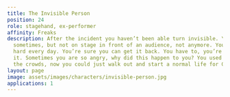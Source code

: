 ```yaml
---
title: The Invisible Person
position: 24
role: stagehand, ex-performer
affinity: Freaks
description: After the incident you haven’t been able turn invisible. You can do it
  sometimes, but not on stage in front of an audience, not anymore. You practice so
  hard every day. You’re sure you can get it back. You have to, you’re nobody without
  it. Sometimes you are so angry, why did this happen to you? You used to draw in
  the crowds, now you could just walk out and start a normal life for God’s sake!
layout: page
image: assets/images/characters/invisible-person.jpg
applications: 1
---
```


